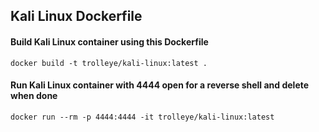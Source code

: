 ## Kali Linux Dockerfile

#### Build Kali Linux container using this Dockerfile

`docker build -t trolleye/kali-linux:latest .`

#### Run Kali Linux container with 4444 open for a reverse shell and delete when done

`docker run --rm -p 4444:4444 -it trolleye/kali-linux:latest`